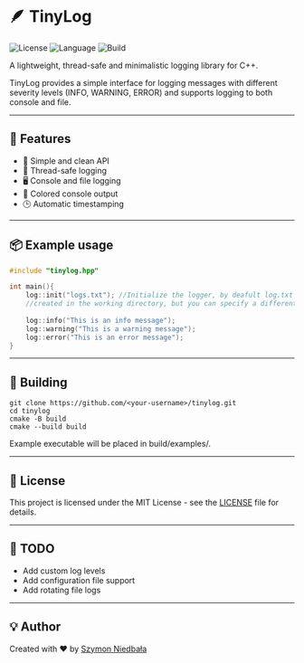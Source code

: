 # 🪶 TinyLog

![License](https://img.shields.io/badge/license-MIT-blue.svg)
![Language](https://img.shields.io/badge/language-C%2B%2B23-orange)
![Build](https://img.shields.io/badge/build-passing-success)

A lightweight, thread-safe and minimalistic logging library for C++.

TinyLog provides a simple interface for logging messages with different severity levels (INFO, WARNING, ERROR) and supports logging to both console and file.

---

## 🚀 Features

- 📜 Simple and clean API
- 🧵 Thread-safe logging
- 🖥️ Console and file logging
- 🎨 Colored console output
- 🕒 Automatic timestamping

---

## 📦 Example usage

````cpp
#include "tinylog.hpp"

int main(){
    log::init("logs.txt"); //Initialize the logger, by deafult log.txt will be
    //created in the working directory, but you can specify a different path and name
    
    log::info("This is an info message");
    log::warning("This is a warning message");
    log::error("This is an error message");
}
````

---
## 🧰 Building
```bahs
git clone https://github.com/<your-username>/tinylog.git
cd tinylog
cmake -B build
cmake --build build
```
Example executable will be placed in build/examples/.

---
## 📄 License
This project is licensed under the MIT License - see the [LICENSE](LICENSE) file for details.

---
## 🧠 TODO

- Add custom log levels
- Add configuration file support
- Add rotating file logs

---
## 💡 Author
Created with ❤️ by [Szymon Niedbała](https://github.com/szymekx13)